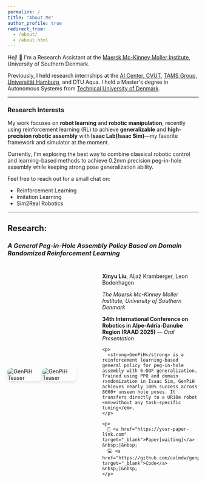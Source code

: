 ```yaml
---
permalink: /
title: "About Me"
author_profile: true
redirect_from: 
  - /about/
  - /about.html
---
```


Hej! 👋 I'm a Research Assistant at the [Maersk Mc-Kinney Moller Institute](https://www.sdu.dk/en/om-sdu/institutter-centre/mmmi_maersk_mckinney_moeller), University of Southern Denmark.  

Previously, I held research internships at the [AI Center, CVUT](https://www.aic.fel.cvut.cz/), [TAMS Group, Universität Hamburg](https://tams.informatik.uni-hamburg.de/), and DTU Aqua. I hold a Master's degree in Autonomous Systems from [Technical University of Denmark](https://www.dtu.dk/english/).

---

### Research Interests

My work focuses on **robot learning** and **robotic manipulation**, recently using reinforcement learning (RL) to achieve **generalizable** and **high-precision robotic assembly** with **Isaac Lab(Isaac Sim)**—my favorite framework and simulator at the moment.

Currently, I'm exploring the best way to combine classical robotic control and learning-based methods to achieve 0.2mm precision peg-in-hole assembly while keeping strong pose generalization ability.

Feel free to reach out for a small chat on:
- Reinforcement Learning
- Imitation Learning
- Sim2Real Robotics

---

## Research:

### *A General Peg-in-Hole Assembly Policy Based on Domain Randomized Reinforcement Learning*

<div style="display: flex; flex-wrap: wrap; gap: 1.2em; margin: 2em 0; align-items: center;">

  <!-- Teaser Image: ~38% width to match golden ratio -->
  <img src="https://github.com/user-attachments/assets/1ba56528-c9b1-49d8-b478-9257c4e5b645" 
       alt="GenPiH Teaser" 
       style="flex: 0 0 38%; max-width: 38%; border-radius: 8px; box-shadow: 0 4px 8px rgba(0,0,0,0.1);">
  <img src="https://github.com/user-attachments/assets/1cac5868-0c91-4885-b4bd-e72ddb1efa42" 
       alt="GenPiH Teaser" 
       style="flex: 0 0 38%; max-width: 38%; border-radius: 8px; box-shadow: 0 4px 8px rgba(0,0,0,0.1);">

  <!-- Text Content: ~62% width -->
  <div style="flex: 1; min-width: 250px;">
    <p><strong>Xinyu Liu</strong>, Aljaž Kramberger, Leon Bodenhagen</p>
    <p><em>The Maersk Mc-Kinney Moller Institute, University of Southern Denmark</em></p>
    <p><strong>34th International Conference on Robotics in Alpe-Adria-Danube Region (RAAD 2025)</strong> — <em>Oral Presentation</em></p>

    <p>
      <strong>GenPiH</strong> is a reinforcement learning-based general policy for peg-in-hole assembly with 6-DOF generalization. Trained using PPO and domain randomization in Isaac Sim, GenPiH achieves nearly 100% success across 8000+ unseen hole poses. It transfers directly to a UR10e robot <em>without any task-specific tuning</em>.
    </p>

    <p>
      🔗 <a href="https://your-paper-link.com" target="_blank">Paper[waiting]</a> &nbsp;|&nbsp;
      💻 <a href="https://github.com/calmdw/genpih" target="_blank">Code</a> &nbsp;|&nbsp;
    </p>
  </div>

</div>
